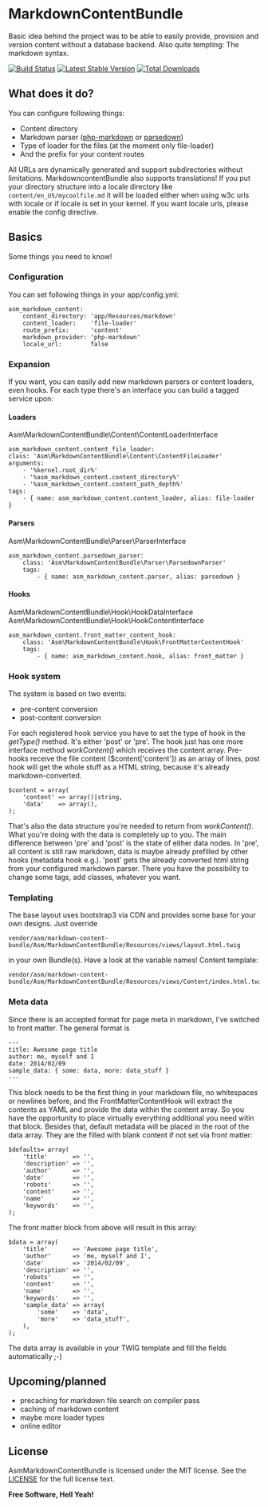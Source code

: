 MarkdownContentBundle
========
Basic idea behind the project was to be able to easily provide, provision and version content without a database backend. Also quite tempting: The markdown syntax.

[![Build Status](https://travis-ci.org/maschmann/MarkdownContentBundle.png?branch=master)](https://travis-ci.org/maschmann/MarkdownContentBundle) [![Latest Stable Version](https://poser.pugx.org/asm/markdown-content-bundle/v/stable.png)](https://packagist.org/packages/asm/markdown-content-bundle) [![Total Downloads](https://poser.pugx.org/asm/markdown-content-bundle/downloads.png)](https://packagist.org/packages/asm/markdown-content-bundle)

## What does it do?
You can configure following things:
 * Content directory
 * Markdown parser ([php-markdown](http://michelf.ca/projects/php-markdown/ "php-markdown") or [parsedown](http://parsedown.org "parsedown"))
 * Type of loader for the files (at the moment only file-loader)
 * And the prefix for your content routes

All URLs are dynamically generated and support subdirectories without limitations.
MarkdowncontentBundle also supports translations! If you put your directory structure into a locale directory like ```content/en_US/mycoolfile.md``` it will be loaded either when using w3c urls with locale or if locale is set in your kernel. If you want locale urls, please enable the config directive.

## Basics
Some things you need to know!

### Configuration
You can set following things in your app/config.yml:

    asm_markdown_content:
        content_directory: 'app/Resources/markdown'
        content_loader:    'file-loader'
        route_prefix:      'content'
        markdown_provider: 'php-markdown'
        locale_url:        false

### Expansion
If you want, you can easily add new markdown parsers or content loaders, even hooks.
For each type there's an interface you can build a tagged service upon:

#### Loaders
Asm\MarkdownContentBundle\Content\ContentLoaderInterface

    asm_markdown_content.content_file_loader:
    class: 'Asm\MarkdownContentBundle\Content\ContentFileLoader'
    arguments:
        - '%kernel.root_dir%'
        - '%asm_markdown_content.content_directory%'
        - '%asm_markdown_content.content_path_depth%'
    tags:
        - { name: asm_markdown_content.content_loader, alias: file-loader }

#### Parsers
Asm\MarkdownContentBundle\Parser\ParserInterface

    asm_markdown_content.parsedown_parser:
        class: 'Asm\MarkdownContentBundle\Parser\ParsedownParser'
        tags:
            - { name: asm_markdown_content.parser, alias: parsedown }

#### Hooks
Asm\MarkdownContentBundle\Hook\HookDataInterface
Asm\MarkdownContentBundle\Hook\HookContentInterface

    asm_markdown_content.front_matter_content_hook:
        class: 'Asm\MarkdownContentBundle\Hook\FrontMatterContentHook'
        tags:
            - { name: asm_markdown_content.hook, alias: front_matter }

### Hook system
The system is based on two events:
 * pre-content conversion
 * post-content conversion

For each registered hook service you have to set the type of hook in the _getType()_ method. It's either 'post' or 'pre'. The hook just has one more interface method _workContent()_ which receives the content array.
Pre-hooks receive the file content ($content['content']) as an array of lines, post hook will get the whole stuff as a HTML string, because it's already markdown-converted.

    $content = array(
        'content' => array()|string,
        'data'    => array(),
    );

That's also the data structure you're needed to return from _workContent()_. What you're doing with the data is completely up to you. The main difference between 'pre' and 'post' is the state of either data nodes. In 'pre', all content is still raw markdown, data is maybe already prefilled by other hooks (metadata hook e.g.). 'post' gets the already converted html string from your configured markdown parser. There you have the possibility to change some tags, add classes, whatever you want.

### Templating
The base layout uses bootstrap3 via CDN and provides some base for your own designs. Just override

    vendor/asm/markdown-content-bundle/Asm/MarkdownContentBundle/Resources/views/layout.html.twig
in your own Bundle(s). Have a look at the variable names!
Content template:

    vendor/asm/markdown-content-bundle/Asm/MarkdownContentBundle/Resources/views/Content/index.html.twig

### Meta data
Since there is an accepted format for page meta in markdown, I've switched to front matter.
The general format is

    ---
    title: Awesome page title
    author: me, myself and I
    date: 2014/02/09
    sample_data: { some: data, more: data_stuff }
    ---

This block needs to be the first thing in your markdown file, no whitespaces or newlines before, and the FrontMatterContentHook will extract the contents as YAML and provide the data within the content array.
So you have the opportunity to place virtually everything additional you need witin that block.
Besides that, default metadata will be placed in the root of the data array.
They are the filled with blank content if not set via front matter:

    $defaults= array(
        'title'       => '',
        'description' => '',
        'author'      => '',
        'date'        => '',
        'robots'      => '',
        'content'     => '',
        'name'        => '',
        'keywords'    => '',
    );

The front matter block from above will result in this array:

    $data = array(
        'title'       => 'Awesome page title',
        'author'      => 'me, myself and I',
        'date'        => '2014/02/09',
        'description' => '',
        'robots'      => '',
        'content'     => '',
        'name'        => '',
        'keywords'    => '',
        'sample_data' => array(
            'some'    => 'data',
            'more'    => 'data_stuff',
        ),
    );

The data array is available in your TWIG template and fill the fields automatically ;-)

## Upcoming/planned
 * precaching for markdown file search on compiler pass
 * caching of markdown content
 * maybe more loader types
 * online editor

License
----

AsmMarkdownContentBundle is licensed under the MIT license. See the [LICENSE](Resources/meta/LICENSE) for the full license text.


**Free Software, Hell Yeah!**
